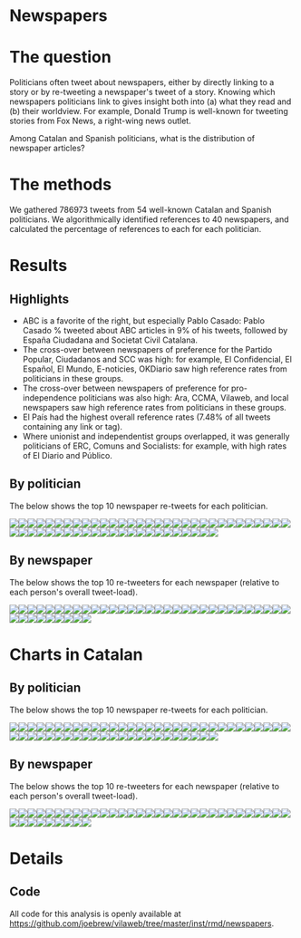 Newspapers
================

The question
============

Politicians often tweet about newspapers, either by directly linking to a story or by re-tweeting a newspaper's tweet of a story. Knowing which newspapers politicians link to gives insight both into (a) what they read and (b) their worldview. For example, Donald Trump is well-known for tweeting stories from Fox News, a right-wing news outlet.

Among Catalan and Spanish politicians, what is the distribution of newspaper articles?

The methods
===========

We gathered 786973 tweets from 54 well-known Catalan and Spanish politicians. We algorithmically identified references to 40 newspapers, and calculated the percentage of references to each for each politician.

Results
=======

Highlights
----------

-   ABC is a favorite of the right, but especially Pablo Casado: Pablo Casado % tweeted about ABC articles in 9% of his tweets, followed by España Ciudadana and Societat Civil Catalana.
-   The cross-over between newspapers of preference for the Partido Popular, Ciudadanos and SCC was high: for example, El Confidencial, El Español, El Mundo, E-noticies, OKDiario saw high reference rates from politicians in these groups.
-   The cross-over between newspapers of preference for pro-independence politicians was also high: Ara, CCMA, Vilaweb, and local newspapers saw high reference rates from politicians in these groups.
-   El País had the highest overall reference rates (7.48% of all tweets containing any link or tag).
-   Where unionist and independentist groups overlapped, it was generally politicians of ERC, Comuns and Socialists: for example, with high rates of El Diario and Público.

By politician
-------------

The below shows the top 10 newspaper re-tweets for each politician.

![](figures/unnamed-chunk-3-1.png)![](figures/unnamed-chunk-3-2.png)![](figures/unnamed-chunk-3-3.png)![](figures/unnamed-chunk-3-4.png)![](figures/unnamed-chunk-3-5.png)![](figures/unnamed-chunk-3-6.png)![](figures/unnamed-chunk-3-7.png)![](figures/unnamed-chunk-3-8.png)![](figures/unnamed-chunk-3-9.png)![](figures/unnamed-chunk-3-10.png)![](figures/unnamed-chunk-3-11.png)![](figures/unnamed-chunk-3-12.png)![](figures/unnamed-chunk-3-13.png)![](figures/unnamed-chunk-3-14.png)![](figures/unnamed-chunk-3-15.png)![](figures/unnamed-chunk-3-16.png)![](figures/unnamed-chunk-3-17.png)![](figures/unnamed-chunk-3-18.png)![](figures/unnamed-chunk-3-19.png)![](figures/unnamed-chunk-3-20.png)![](figures/unnamed-chunk-3-21.png)![](figures/unnamed-chunk-3-22.png)![](figures/unnamed-chunk-3-23.png)![](figures/unnamed-chunk-3-24.png)![](figures/unnamed-chunk-3-25.png)![](figures/unnamed-chunk-3-26.png)![](figures/unnamed-chunk-3-27.png)![](figures/unnamed-chunk-3-28.png)![](figures/unnamed-chunk-3-29.png)![](figures/unnamed-chunk-3-30.png)![](figures/unnamed-chunk-3-31.png)![](figures/unnamed-chunk-3-32.png)![](figures/unnamed-chunk-3-33.png)![](figures/unnamed-chunk-3-34.png)![](figures/unnamed-chunk-3-35.png)![](figures/unnamed-chunk-3-36.png)![](figures/unnamed-chunk-3-37.png)![](figures/unnamed-chunk-3-38.png)![](figures/unnamed-chunk-3-39.png)![](figures/unnamed-chunk-3-40.png)![](figures/unnamed-chunk-3-41.png)![](figures/unnamed-chunk-3-42.png)![](figures/unnamed-chunk-3-43.png)![](figures/unnamed-chunk-3-44.png)![](figures/unnamed-chunk-3-45.png)![](figures/unnamed-chunk-3-46.png)![](figures/unnamed-chunk-3-47.png)![](figures/unnamed-chunk-3-48.png)![](figures/unnamed-chunk-3-49.png)![](figures/unnamed-chunk-3-50.png)![](figures/unnamed-chunk-3-51.png)![](figures/unnamed-chunk-3-52.png)![](figures/unnamed-chunk-3-53.png)![](figures/unnamed-chunk-3-54.png)

By newspaper
------------

The below shows the top 10 re-tweeters for each newspaper (relative to each person's overall tweet-load).

![](figures/unnamed-chunk-4-1.png)![](figures/unnamed-chunk-4-2.png)![](figures/unnamed-chunk-4-3.png)![](figures/unnamed-chunk-4-4.png)![](figures/unnamed-chunk-4-5.png)![](figures/unnamed-chunk-4-6.png)![](figures/unnamed-chunk-4-7.png)![](figures/unnamed-chunk-4-8.png)![](figures/unnamed-chunk-4-9.png)![](figures/unnamed-chunk-4-10.png)![](figures/unnamed-chunk-4-11.png)![](figures/unnamed-chunk-4-12.png)![](figures/unnamed-chunk-4-13.png)![](figures/unnamed-chunk-4-14.png)![](figures/unnamed-chunk-4-15.png)![](figures/unnamed-chunk-4-16.png)![](figures/unnamed-chunk-4-17.png)![](figures/unnamed-chunk-4-18.png)![](figures/unnamed-chunk-4-19.png)![](figures/unnamed-chunk-4-20.png)![](figures/unnamed-chunk-4-21.png)![](figures/unnamed-chunk-4-22.png)![](figures/unnamed-chunk-4-23.png)![](figures/unnamed-chunk-4-24.png)![](figures/unnamed-chunk-4-25.png)![](figures/unnamed-chunk-4-26.png)![](figures/unnamed-chunk-4-27.png)![](figures/unnamed-chunk-4-28.png)![](figures/unnamed-chunk-4-29.png)![](figures/unnamed-chunk-4-30.png)![](figures/unnamed-chunk-4-31.png)![](figures/unnamed-chunk-4-32.png)![](figures/unnamed-chunk-4-33.png)![](figures/unnamed-chunk-4-34.png)![](figures/unnamed-chunk-4-35.png)![](figures/unnamed-chunk-4-36.png)![](figures/unnamed-chunk-4-37.png)![](figures/unnamed-chunk-4-38.png)![](figures/unnamed-chunk-4-39.png)![](figures/unnamed-chunk-4-40.png)

Charts in Catalan
=================

By politician
-------------

The below shows the top 10 newspaper re-tweets for each politician.

![](figures/unnamed-chunk-5-1.png)![](figures/unnamed-chunk-5-2.png)![](figures/unnamed-chunk-5-3.png)![](figures/unnamed-chunk-5-4.png)![](figures/unnamed-chunk-5-5.png)![](figures/unnamed-chunk-5-6.png)![](figures/unnamed-chunk-5-7.png)![](figures/unnamed-chunk-5-8.png)![](figures/unnamed-chunk-5-9.png)![](figures/unnamed-chunk-5-10.png)![](figures/unnamed-chunk-5-11.png)![](figures/unnamed-chunk-5-12.png)![](figures/unnamed-chunk-5-13.png)![](figures/unnamed-chunk-5-14.png)![](figures/unnamed-chunk-5-15.png)![](figures/unnamed-chunk-5-16.png)![](figures/unnamed-chunk-5-17.png)![](figures/unnamed-chunk-5-18.png)![](figures/unnamed-chunk-5-19.png)![](figures/unnamed-chunk-5-20.png)![](figures/unnamed-chunk-5-21.png)![](figures/unnamed-chunk-5-22.png)![](figures/unnamed-chunk-5-23.png)![](figures/unnamed-chunk-5-24.png)![](figures/unnamed-chunk-5-25.png)![](figures/unnamed-chunk-5-26.png)![](figures/unnamed-chunk-5-27.png)![](figures/unnamed-chunk-5-28.png)![](figures/unnamed-chunk-5-29.png)![](figures/unnamed-chunk-5-30.png)![](figures/unnamed-chunk-5-31.png)![](figures/unnamed-chunk-5-32.png)![](figures/unnamed-chunk-5-33.png)![](figures/unnamed-chunk-5-34.png)![](figures/unnamed-chunk-5-35.png)![](figures/unnamed-chunk-5-36.png)![](figures/unnamed-chunk-5-37.png)![](figures/unnamed-chunk-5-38.png)![](figures/unnamed-chunk-5-39.png)![](figures/unnamed-chunk-5-40.png)![](figures/unnamed-chunk-5-41.png)![](figures/unnamed-chunk-5-42.png)![](figures/unnamed-chunk-5-43.png)![](figures/unnamed-chunk-5-44.png)![](figures/unnamed-chunk-5-45.png)![](figures/unnamed-chunk-5-46.png)![](figures/unnamed-chunk-5-47.png)![](figures/unnamed-chunk-5-48.png)![](figures/unnamed-chunk-5-49.png)![](figures/unnamed-chunk-5-50.png)![](figures/unnamed-chunk-5-51.png)![](figures/unnamed-chunk-5-52.png)![](figures/unnamed-chunk-5-53.png)![](figures/unnamed-chunk-5-54.png)

By newspaper
------------

The below shows the top 10 re-tweeters for each newspaper (relative to each person's overall tweet-load).

![](figures/unnamed-chunk-6-1.png)![](figures/unnamed-chunk-6-2.png)![](figures/unnamed-chunk-6-3.png)![](figures/unnamed-chunk-6-4.png)![](figures/unnamed-chunk-6-5.png)![](figures/unnamed-chunk-6-6.png)![](figures/unnamed-chunk-6-7.png)![](figures/unnamed-chunk-6-8.png)![](figures/unnamed-chunk-6-9.png)![](figures/unnamed-chunk-6-10.png)![](figures/unnamed-chunk-6-11.png)![](figures/unnamed-chunk-6-12.png)![](figures/unnamed-chunk-6-13.png)![](figures/unnamed-chunk-6-14.png)![](figures/unnamed-chunk-6-15.png)![](figures/unnamed-chunk-6-16.png)![](figures/unnamed-chunk-6-17.png)![](figures/unnamed-chunk-6-18.png)![](figures/unnamed-chunk-6-19.png)![](figures/unnamed-chunk-6-20.png)![](figures/unnamed-chunk-6-21.png)![](figures/unnamed-chunk-6-22.png)![](figures/unnamed-chunk-6-23.png)![](figures/unnamed-chunk-6-24.png)![](figures/unnamed-chunk-6-25.png)![](figures/unnamed-chunk-6-26.png)![](figures/unnamed-chunk-6-27.png)![](figures/unnamed-chunk-6-28.png)![](figures/unnamed-chunk-6-29.png)![](figures/unnamed-chunk-6-30.png)![](figures/unnamed-chunk-6-31.png)![](figures/unnamed-chunk-6-32.png)![](figures/unnamed-chunk-6-33.png)![](figures/unnamed-chunk-6-34.png)![](figures/unnamed-chunk-6-35.png)![](figures/unnamed-chunk-6-36.png)![](figures/unnamed-chunk-6-37.png)![](figures/unnamed-chunk-6-38.png)![](figures/unnamed-chunk-6-39.png)![](figures/unnamed-chunk-6-40.png)

Details
=======

Code
----

All code for this analysis is openly available at <https://github.com/joebrew/vilaweb/tree/master/inst/rmd/newspapers>.
